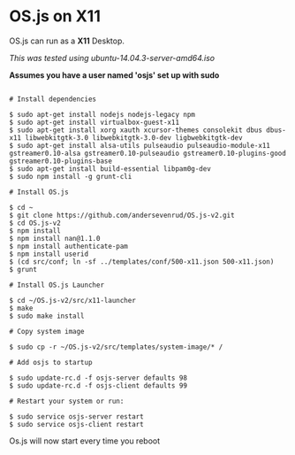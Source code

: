# OS.js on X11

OS.js can run as a **X11** Desktop.

*This was tested using ubuntu-14.04.3-server-amd64.iso*

**Assumes you have a user named 'osjs' set up with sudo**

```

# Install dependencies

$ sudo apt-get install nodejs nodejs-legacy npm
$ sudo apt-get install virtualbox-guest-x11
$ sudo apt-get install xorg xauth xcursor-themes consolekit dbus dbus-x11 libwebkitgtk-3.0 libwebkitgtk-3.0-dev ligbwebkitgtk-dev 
$ sudo apt-get install alsa-utils pulseaudio pulseaudio-module-x11 gstreamer0.10-alsa gstreamer0.10-pulseaudio gstreamer0.10-plugins-good gstreamer0.10-plugins-base
$ sudo apt-get install build-essential libpam0g-dev
$ sudo npm install -g grunt-cli

# Install OS.js

$ cd ~
$ git clone https://github.com/andersevenrud/OS.js-v2.git
$ cd OS.js-v2
$ npm install
$ npm install nan@1.1.0
$ npm install authenticate-pam
$ npm install userid
$ (cd src/conf; ln -sf ../templates/conf/500-x11.json 500-x11.json)
$ grunt

# Install OS.js Launcher

$ cd ~/OS.js-v2/src/x11-launcher
$ make
$ sudo make install

# Copy system image

$ sudo cp -r ~/OS.js-v2/src/templates/system-image/* /

# Add osjs to startup

$ sudo update-rc.d -f osjs-server defaults 98
$ sudo update-rc.d -f osjs-client defaults 99

# Restart your system or run:

$ sudo service osjs-server restart
$ sudo service osjs-client restart

```

Os.js will now start every time you reboot
